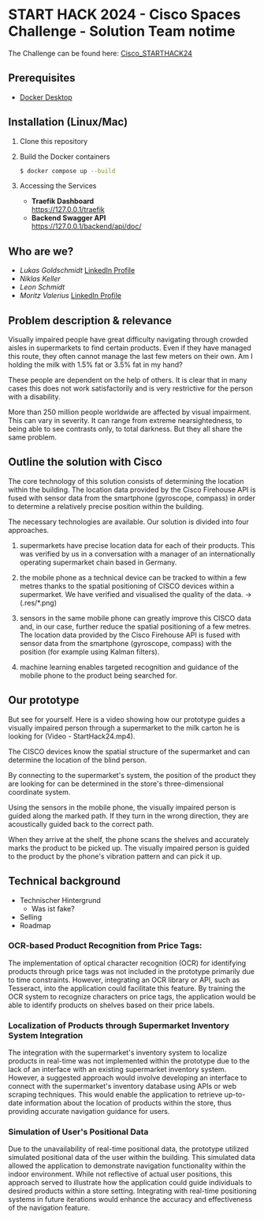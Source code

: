 # START HACK 2024 - Cisco Spaces Challenge - Solution Team notime

The Challenge can be found here: [Cisco_STARTHACK24](https://github.com/START-Hack/Cisco_STARTHACK24/tree/main)


## Prerequisites
- [Docker Desktop](https://www.docker.com/products/docker-desktop/)

## Installation (Linux/Mac)

1. Clone this repository

2. Build the Docker containers
    ```bash
    $ docker compose up --build
    ```

3. Accessing the Services
    - **Traefik Dashboard** <br> https://127.0.0.1/traefik
    - **Backend Swagger API** <br> https://127.0.0.1/backend/api/doc/


## Who are we?
 - *Lukas Goldschmidt* [LinkedIn Profile](https://www.linkedin.com/in/lukas-goldschmidt/)
 - *Niklas Keller*
 - *Leon Schmidt*
 - *Moritz Valerius* [LinkedIn Profile](https://www.linkedin.com/in/moritzvalerius/)

    
## Problem description & relevance
Visually impaired people have great difficulty navigating through crowded aisles in supermarkets to find certain products. Even if they have managed this route, they often cannot manage the last few meters on their own. Am I holding the milk with 1.5% fat or 3.5% fat in my hand?

These people are dependent on the help of others. It is clear that in many cases this does not work satisfactorily and is very restrictive for the person with a disability.

More than 250 million people worldwide are affected by visual impairment. This can vary in severity. It can range from extreme nearsightedness, to being able to see contrasts only, to total darkness. But they all share the same problem. 

## Outline the solution with Cisco
The core technology of this solution consists of determining the location within the building. The location data provided by the Cisco Firehouse API is fused with sensor data from the smartphone (gyroscope, compass) in order to determine a relatively precise position within the building.

The necessary technologies are available. Our solution is divided into four approaches.

1. supermarkets have precise location data for each of their products. This was verified by us in a conversation with a manager of an internationally operating supermarket chain based in Germany.

2. the mobile phone as a technical device can be tracked to within a few metres thanks to the spatial positioning of CISCO devices within a supermarket. We have verified and visualised the quality of the data. -> (.res/*.png)

3. sensors in the same mobile phone can greatly improve this CISCO data and, in our case, further reduce the spatial positioning of a few metres. The location data provided by the Cisco Firehouse API is fused with sensor data from the smartphone (gyroscope, compass) with the position (for example using Kalman filters).

4. machine learning enables targeted recognition and guidance of the mobile phone to the product being searched for.   

## Our prototype
But see for yourself. Here is a video showing how our prototype guides a visually impaired person through a supermarket to the milk carton he is looking for (Video - StartHack24.mp4). 

The CISCO devices know the spatial structure of the supermarket and can determine the location of the blind person. 

By connecting to the supermarket's system, the position of the product they are looking for can be determined in the store's three-dimensional coordinate system. 

Using the sensors in the mobile phone, the visually impaired person is guided along the marked path. If they turn in the wrong direction, they are acoustically guided back to the correct path.

When they arrive at the shelf, the phone scans the shelves and accurately marks the product to be picked up. The visually impaired person is guided to the product by the phone's vibration pattern and can pick it up.

## Technical background


- Technischer Hintergrund
    - Was ist fake?
- Selling
- Roadmap

### OCR-based Product Recognition from Price Tags:
The implementation of optical character recognition (OCR) for identifying products through price tags was not included in the prototype primarily due to time constraints. However, integrating an OCR library or API, such as Tesseract, into the application could facilitate this feature. By training the OCR system to recognize characters on price tags, the application would be able to identify products on shelves based on their price labels.

### Localization of Products through Supermarket Inventory System Integration
The integration with the supermarket's inventory system to localize products in real-time was not implemented within the prototype due to the lack of an interface with an existing supermarket inventory system. However, a suggested approach would involve developing an interface to connect with the supermarket's inventory database using APIs or web scraping techniques. This would enable the application to retrieve up-to-date information about the location of products within the store, thus providing accurate navigation guidance for users.

### Simulation of User's Positional Data
Due to the unavailability of real-time positional data, the prototype utilized simulated positional data of the user within the building. This simulated data allowed the application to demonstrate navigation functionality within the indoor environment. While not reflective of actual user positions, this approach served to illustrate how the application could guide individuals to desired products within a store setting. Integrating with real-time positioning systems in future iterations would enhance the accuracy and effectiveness of the navigation feature.
